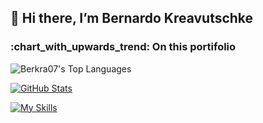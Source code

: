 <h2>👋 Hi there, I’m Bernardo Kreavutschke</h2>

<h3>:chart_with_upwards_trend: On this portifolio</h3>

![Berkra07's Top Languages](https://github-readme-stats.vercel.app/api/top-langs/?username=Berkra07&theme=dark&show_icons=true&hide_border=true&layout=compact)

[![GitHub Stats](https://github-readme-stats.vercel.app/api?username=Berkra07&show_icons=true&theme=Dark)](https://github.com/anuraghazra/github-readme-stats)

[![My Skills](https://skillicons.dev/icons?i=js,html,css,java)](https://skillicons.dev)
